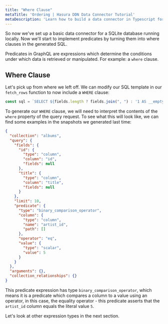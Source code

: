 ```yaml
---
title: "Where Clause"
metaTitle: 'Ordering | Hasura DDN Data Connector Tutorial'
metaDescription: 'Learn how to build a data connector in Typescript for Hasura DDN'
---
```


So now we've set up a basic data connector for a SQLite database running locally. Now we'll start to implement
predicates by turning them into where clauses in the generated SQL.

Predicates in GraphQL are expressions which determine the conditions under which data is retrieved or manipulated.
For example: a `where` clause.

## Where Clause

Let's pick up from where we left off. We can modify our SQL template in our `fetch_rows` function to now include a 
`WHERE` clause:

```typescript
const sql = `SELECT ${fields.length ? fields.join(", ") : '1 AS __empty'} FROM ${request.collection} ${where_clause} ${limit_clause} ${offset_clause}`;
```

To generate our `WHERE` clause, we will need to interpret the contents of the `where` property of the query request. To
see what this will look like, we can find some examples in the snapshots we generated last time:

```JSON
{
  "collection": "albums",
  "query": {
    "fields": {
      "id": {
        "type": "column",
        "column": "id",
        "fields": null
      },
      "title": {
        "type": "column",
        "column": "title",
        "fields": null
      }
    },
    "limit": 10,
    "predicate": {
      "type": "binary_comparison_operator",
      "column": {
        "type": "column",
        "name": "artist_id",
        "path": []
      },
      "operator": "eq",
      "value": {
        "type": "scalar",
        "value": 5
      }
    }
  },
  "arguments": {},
  "collection_relationships": {}
}
```

This predicate expression has type `binary_comparison_operator`, which means it is a predicate which compares a column
to a value using an operator, in this case, the equality operator - this predicate asserts that the `artist_id` column
equals the literal value `5`.

Let's look at other expression types in the next section.